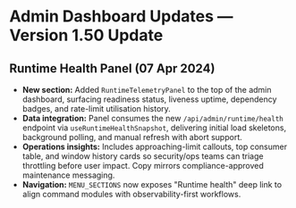 # Admin Dashboard Updates — Version 1.50 Update

## Runtime Health Panel (07 Apr 2024)
- **New section:** Added `RuntimeTelemetryPanel` to the top of the admin dashboard, surfacing readiness status, liveness uptime, dependency badges, and rate-limit utilisation history.
- **Data integration:** Panel consumes the new `/api/admin/runtime/health` endpoint via `useRuntimeHealthSnapshot`, delivering initial load skeletons, background polling, and manual refresh with abort support.
- **Operations insights:** Includes approaching-limit callouts, top consumer table, and window history cards so security/ops teams can triage throttling before user impact. Copy mirrors compliance-approved maintenance messaging.
- **Navigation:** `MENU_SECTIONS` now exposes "Runtime health" deep link to align command modules with observability-first workflows.
